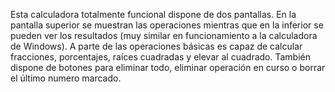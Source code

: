 Esta calculadora totalmente funcional dispone de dos pantallas. 
En la pantalla superior se muestran las operaciones mientras que en la inferior se pueden ver los resultados (muy similar en funcionamiento a la calculadora de Windows). 
A parte de las operaciones básicas es capaz de calcular fracciones, porcentajes, raíces cuadradas y elevar al cuadrado. 
También dispone de botones para eliminar todo, eliminar operación en curso o borrar el último numero marcado.
